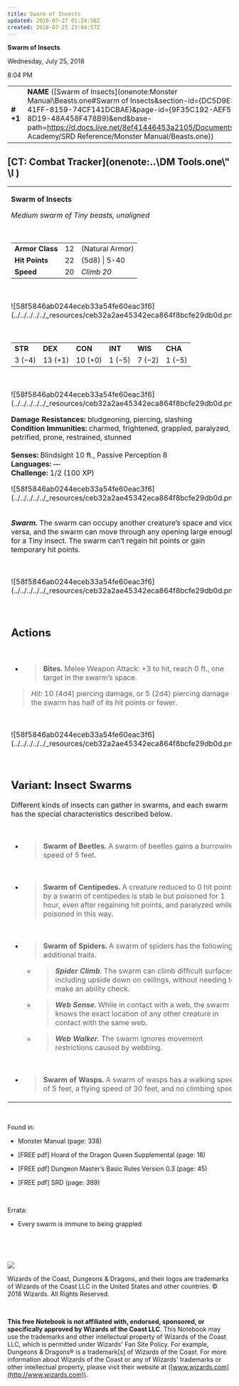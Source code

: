 ```yaml
---
title: Swarm of Insects
updated: 2018-07-27 01:24:58Z
created: 2018-07-25 23:04:57Z
---
```


**Swarm of Insects**

Wednesday, July 25, 2018

8:04 PM

|           |                                                                                                                                                                                                                                                                                                                |        |        |        |     |       |        |
|-----------|----------------------------------------------------------------------------------------------------------------------------------------------------------------------------------------------------------------------------------------------------------------------------------------------------------------|--------|--------|--------|-----|-------|--------|
| **\# +1** | **NAME** ([Swarm of Insects](onenote:Monster Manual\\Beasts.one#Swarm of Insects&section-id={DC5D9E37-6B13-41FF-8159-74CF141DCBAE}&page-id={9F35C192-AEF5-4D3E-8D19-48A458F478B9}&end&base-path=https://d.docs.live.net/8ef41446453a2105/Documents/Adventure Academy/SRD Reference/Monster Manual/Beasts.one)) | **12** | **22** | **22** | \-  | Notes | 100 XP |

## [CT: Combat Tracker](onenote:..\\DM Tools.one\\" \l )

<table><tbody><tr class="odd"><td><p><strong>Swarm of Insects</strong></p><p><em>Medium swarm of Tiny beasts, unaligned</em></p><p> </p><table><tbody><tr class="odd"><td><strong>Armor Class</strong></td><td>12</td><td>(Natural Armor)</td></tr><tr class="even"><td><strong>Hit Points</strong></td><td>22</td><td>(5d8) | 5-40</td></tr><tr class="odd"><td><strong>Speed</strong></td><td>20</td><td><em>Climb 20</em></td></tr></tbody></table><p> </p><p>![58f5846ab0244eceb33a54fe60eac3f6](../../../../../_resources/ceb32a2ae45342eca864f8bcfe29db0d.png)</p><p> </p><table><tbody><tr class="odd"><td><strong>STR</strong></td><td><strong>DEX</strong></td><td><strong>CON</strong></td><td><strong>INT</strong></td><td><strong>WIS</strong></td><td><strong>CHA</strong></td></tr><tr class="even"><td>3 (−4)</td><td>13 (+1)</td><td>10 (+0)</td><td>1 (−5)</td><td>7 (−2)</td><td>1 (−5)</td></tr></tbody></table><p> </p><p>![58f5846ab0244eceb33a54fe60eac3f6](../../../../../_resources/ceb32a2ae45342eca864f8bcfe29db0d.png)</p><p><strong>Damage Resistances:</strong> bludgeoning, piercing, slashing<br />
<strong>Condition Immunities:</strong> charmed, frightened, grappled, paralyzed, petrified, prone, restrained, stunned<br />
<br />
<strong>Senses:</strong> Blindsight 10 ft., Passive Perception 8<br />
<strong>Languages:</strong> —<br />
<strong>Challenge:</strong> 1/2 (100 XP)</p><p>![58f5846ab0244eceb33a54fe60eac3f6](../../../../../_resources/ceb32a2ae45342eca864f8bcfe29db0d.png)</p><p><strong><br />
<em>Swarm.</em></strong> The swarm can occupy another creature’s space and vice versa, and the swarm can move through any opening large enough for a Tiny insect. The swarm can’t regain hit points or gain temporary hit points.</p><p> </p><p>![58f5846ab0244eceb33a54fe60eac3f6](../../../../../_resources/ceb32a2ae45342eca864f8bcfe29db0d.png)</p><p> </p><h2 id="actions"><strong>Actions</strong></h2><p> </p><ul><li><blockquote><p><strong>Bites.</strong> Melee Weapon Attack: +3 to hit, reach 0 ft., one target in the swarm’s space.</p></blockquote></li></ul><blockquote><p><em>Hit:</em> 10 (4d4) piercing damage, or 5 (2d4) piercing damage if the swarm has half of its hit points or fewer.</p></blockquote><p> </p><p>![58f5846ab0244eceb33a54fe60eac3f6](../../../../../_resources/ceb32a2ae45342eca864f8bcfe29db0d.png)</p><p> </p><h2 id="variant-insect-swarms"><strong>Variant: Insect Swarms</strong></h2><p>Different kinds of insects can gather in swarms, and each swarm has the special characteristics described below.</p><p> </p><ul><li><blockquote><p><strong>Swarm of Beetles.</strong> A swarm of beetles gains a burrowing speed of 5 feet.</p></blockquote></li></ul><p> </p><ul><li><blockquote><p><strong>Swarm of Centipedes.</strong> A creature reduced to 0 hit points by a swarm of centipedes is stab le but poisoned for 1 hour, even after regaining hit points, and paralyzed while poisoned in this way.</p></blockquote></li></ul><p> </p><ul><li><blockquote><p><strong>Swarm of Spiders.</strong> A swarm of spiders has the following additional traits.</p></blockquote><ul><li><blockquote><p><em><strong>Spider Climb</strong>.</em> The swarm can climb difficult surfaces, including upside down on ceilings, without needing to make an ability check.</p></blockquote></li><li><blockquote><p><em><strong>Web Sense.</strong></em> While in contact with a web, the swarm knows the exact location of any other creature in contact with the same web.</p></blockquote></li><li><blockquote><p><em><strong>Web Walker.</strong></em> The swarm ignores movement restrictions caused by webbing.</p></blockquote></li></ul></li></ul><p> </p><ul><li><blockquote><p><strong>Swarm of Wasps.</strong> A swarm of wasps has a walking speed of 5 feet, a flying speed of 30 feet, and no climbing speed.</p></blockquote></li></ul></td></tr></tbody></table>

 

Found in:

-   Monster Manual (page: 338)

-   \[FREE pdf\] Hoard of the Dragon Queen Supplemental (page: 18)

-   \[FREE pdf\] Dungeon Master’s Basic Rules Version 0.3 (page: 45)

-   \[FREE pdf\] SRD (page: 389)

 

Errata:

-   Every swarm is immune to being grappled

 

 

![](tmp\media\image2.png)

Wizards of the Coast, Dungeons & Dragons, and their logos are trademarks of Wizards of the Coast LLC in the United States and other countries. © 2018 Wizards. All Rights Reserved.

 

**This free Notebook is not affiliated with, endorsed, sponsored, or specifically approved by Wizards of the Coast LLC**. This Notebook may use the trademarks and other intellectual property of Wizards of the Coast LLC, which is permitted under Wizards' Fan Site Policy. For example, Dungeons & Dragons® is a trademark\[s\] of Wizards of the Coast. For more information about Wizards of the Coast or any of Wizards' trademarks or other intellectual property, please visit their website at ([www.wizards.com](http://www.wizards.com)).
